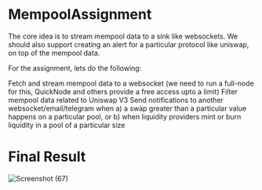# MempoolAssignment

The core idea is to stream mempool data to a sink like websockets. We should also support creating an alert for a particular protocol like uniswap, on top of the mempool data.

For the assignment, lets do the following:

Fetch and stream mempool data to a websocket (we need to run a full-node for this, QuickNode and others provide a free access upto a limit)
Filter mempool data related to Uniswap V3
Send notifications to another websocket/email/telegram when a) a swap greater than a particular value happens on a particular pool, or b) when liquidity providers mint or burn liquidity in a pool of a particular size


# Final Result

![Screenshot (67)](https://user-images.githubusercontent.com/75713738/189438360-d821957d-1876-4c0b-b0cb-b1597e858403.png)

